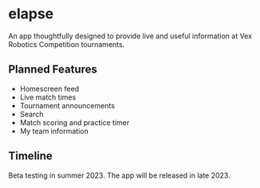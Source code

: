 # elapse
An app thoughtfully designed to provide live and useful information at Vex Robotics Competition tournaments.

## Planned Features
- Homescreen feed
- Live match times
- Tournament announcements
- Search
- Match scoring and practice timer
- My team information

## Timeline
Beta testing in summer 2023.
The app will be released in late 2023.
